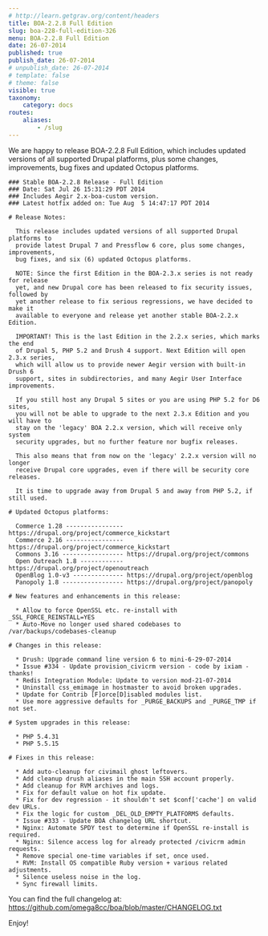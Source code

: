 ```yaml
---
# http://learn.getgrav.org/content/headers
title: BOA-2.2.8 Full Edition
slug: boa-228-full-edition-326
menu: BOA-2.2.8 Full Edition
date: 26-07-2014
published: true
publish_date: 26-07-2014
# unpublish_date: 26-07-2014
# template: false
# theme: false
visible: true
taxonomy:
    category: docs
routes:
    aliases:
        - /slug
---
```


 We are happy to release BOA-2.2.8 Full Edition, which includes updated versions of all supported Drupal platforms, plus some changes, improvements, bug fixes and updated Octopus platforms.

 
    ### Stable BOA-2.2.8 Release - Full Edition
    ### Date: Sat Jul 26 15:31:29 PDT 2014
    ### Includes Aegir 2.x-boa-custom version.
    ### Latest hotfix added on: Tue Aug  5 14:47:17 PDT 2014
    
    # Release Notes:
    
      This release includes updated versions of all supported Drupal platforms to
      provide latest Drupal 7 and Pressflow 6 core, plus some changes, improvements,
      bug fixes, and six (6) updated Octopus platforms.
    
      NOTE: Since the first Edition in the BOA-2.3.x series is not ready for release
      yet, and new Drupal core has been released to fix security issues, followed by
      yet another release to fix serious regressions, we have decided to make it
      available to everyone and release yet another stable BOA-2.2.x Edition.
    
      IMPORTANT! This is the last Edition in the 2.2.x series, which marks the end
      of Drupal 5, PHP 5.2 and Drush 4 support. Next Edition will open 2.3.x series,
      which will allow us to provide newer Aegir version with built-in Drush 6
      support, sites in subdirectories, and many Aegir User Interface improvements.
    
      If you still host any Drupal 5 sites or you are using PHP 5.2 for D6 sites,
      you will not be able to upgrade to the next 2.3.x Edition and you will have to
      stay on the 'legacy' BOA 2.2.x version, which will receive only system
      security upgrades, but no further feature nor bugfix releases.
    
      This also means that from now on the 'legacy' 2.2.x version will no longer
      receive Drupal core upgrades, even if there will be security core releases.
    
      It is time to upgrade away from Drupal 5 and away from PHP 5.2, if still used.
    
    # Updated Octopus platforms:
    
      Commerce 1.28 ---------------- https://drupal.org/project/commerce_kickstart
      Commerce 2.16 ---------------- https://drupal.org/project/commerce_kickstart
      Commons 3.16 ----------------- https://drupal.org/project/commons
      Open Outreach 1.8 ------------ https://drupal.org/project/openoutreach
      OpenBlog 1.0-v3 -------------- https://drupal.org/project/openblog
      Panopoly 1.8 ----------------- https://drupal.org/project/panopoly
    
    # New features and enhancements in this release:
    
      * Allow to force OpenSSL etc. re-install with _SSL_FORCE_REINSTALL=YES
      * Auto-Move no longer used shared codebases to /var/backups/codebases-cleanup
    
    # Changes in this release:
    
      * Drush: Upgrade command line version 6 to mini-6-29-07-2014
      * Issue #334 - Update provision_civicrm version - code by ixiam - thanks!
      * Redis Integration Module: Update to version mod-21-07-2014
      * Uninstall css_emimage in hostmaster to avoid broken upgrades.
      * Update for Contrib [F]orce[D]isabled modules list.
      * Use more aggressive defaults for _PURGE_BACKUPS and _PURGE_TMP if not set.
    
    # System upgrades in this release:
    
      * PHP 5.4.31
      * PHP 5.5.15
    
    # Fixes in this release:
    
      * Add auto-cleanup for civimail ghost leftovers.
      * Add cleanup drush aliases in the main SSH account properly.
      * Add cleanup for RVM archives and logs.
      * Fix for default value on hot fix update.
      * Fix for dev regression - it shouldn't set $conf['cache'] on valid dev URLs.
      * Fix the logic for custom _DEL_OLD_EMPTY_PLATFORMS defaults.
      * Issue #333 - Update BOA changelog URL shortcut.
      * Nginx: Automate SPDY test to determine if OpenSSL re-install is required.
      * Nginx: Silence access log for already protected /civicrm admin requests.
      * Remove special one-time variables if set, once used.
      * RVM: Install OS compatible Ruby version + various related adjustments.
      * Silence useless noise in the log.
      * Sync firewall limits.


 You can find the full changelog at: https://github.com/omega8cc/boa/blob/master/CHANGELOG.txt

Enjoy!